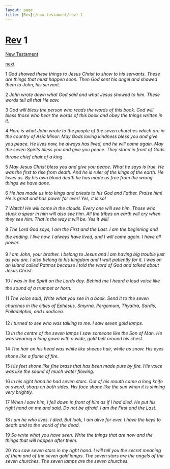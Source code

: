 ```yaml
---
layout: page
title: [Rev](/new-testament/rev) 1
---
```


# [Rev](/new-testament/rev) 1

[New Testament](/new-testament)


[next](/new-testament/rev/rev-2.html)

1 _God showed these things to Jesus Christ to show to his servants. These are things that must happen soon. Then God sent his angel and showed them to John, his servant._

2 _John wrote down what God said and what Jesus showed to him. These words tell all that He saw._

3 _God will bless the person who reads the words of this book. God will bless those who hear the words of this book and obey the things written in it._

4 _Here is what John wrote to the people of the seven churches which are in the country of Asia Minor: May Gods loving kindness bless you and give you peace. He lives now, he always has lived, and he will come again. May the seven Spirits bless you and give you peace. They stand in front of Gods throne chief chair of a king ._

5 _May Jesus Christ bless you and give you peace. What he says is true. He was the first to rise from death. And he is ruler of the kings of the earth. He loves us. By his own blood death he has made us free from the wrong things we have done._

6 _He has made us into kings and priests to his God and Father. Praise him! He is great and has power for ever! Yes, it is so!_

7 _Watch! He will come in the clouds. Every one will see him. Those who stuck a spear in him will also see him. All the tribes on earth will cry when they see him. That is the way it will be. Yes it will!_

8 _The Lord God says, I am the First and the Last. I am the beginning and the ending. I live now. I always have lived, and I will come again. I have all power._

9 _I am John, your brother. I belong to Jesus and I am having big trouble just as you are. I also belong to his kingdom and I wait patiently for it. I was on an island called Patmos because I told the word of God and talked about Jesus Christ._

10 _I was in the Spirit on the Lords day. Behind me I heard a loud voice like the sound of a trumpet or horn._

11 _The voice said, Write what you see in a book. Send it to the seven churches in the cities of Ephesus, Smyrna, Pergamum, Thyatira, Sardis, Philadelphia, and Laodicea._

12 _I turned to see who was talking to me. I saw seven gold lamps._

13 _In the centre of the seven lamps I saw someone like the Son of Man. He was wearing a long gown with a wide, gold belt around his chest._

14 _The hair on his head was white like sheeps hair, white as snow. His eyes shone like a flame of fire._

15 _His feet shone like fine brass that has been made pure by fire. His voice was like the sound of much water flowing._

16 _In his right hand he had seven stars. Out of his mouth came a long knife or sword, sharp on both sides. His face shone like the sun when it is shining very brightly._

17 _When I saw him, I fell down in front of him as if I had died. He put his right hand on me and said, Do not be afraid. I am the First and the Last._

18 _I am he who lives. I died. But look, I am alive for ever. I have the keys to death and to the world of the dead._

19 _So write what you have seen. Write the things that are now and the things that will happen after them._

20 _You saw seven stars in my right hand. I will tell you the secret meaning of them and of the seven gold lamps. The seven stars are the angels of the seven churches. The seven lamps are the seven churches._

